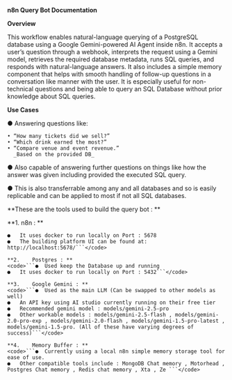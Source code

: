 **n8n Query Bot Documentation**

**Overview**

This workflow enables natural-language querying of a PostgreSQL database using a Google Gemini-powered AI Agent inside n8n. It accepts a user’s question through a webhook, interprets the request using a Gemini model, retrieves the required database metadata, runs SQL queries, and responds with natural-language answers. It also includes a simple memory component that helps with smooth handling of follow-up questions in a conversation like manner with the user. It is especially useful for non-technical questions and being able to query an SQL Database without prior knowledge about SQL queries.


**Use Cases**

●	Answering questions like:

	• “How many tickets did we sell?”
	• “Which drink earned the most?”
	• “Compare venue and event revenue.”
      _Based on the provided DB_
      
●	Also capable of answering further questions on things like how the answer was given including provided the executed SQL query.

●	This is also transferrable among any and all databases and so is easily replicable and can be applied to most if not all SQL databases.

**These are the tools used to build the query bot : **

**1.	n8n : **
```●	Open source workflow automation tool. 
●	It uses docker to run locally on Port : 5678
●	The building platform UI can be found at: http://localhost:5678/```</code>

**2.	Postgres : **
<code>```●	Used keep the Database up and running
●	It uses docker to run locally on Port : 5432```</code> 

**3.	Google Gemini : **
<code>```●	Used as the main LLM (Can be swapped to other models as well)
●	An API key using AI studio currently running on their free tier
●	Recommended gemini model : models/gemini-2.5-pro
●	Other workable models : models/gemini-2.5-flash , models/gemini-2.0-pro-exp , models/gemini-2.0-flash , models/gemini-1.5-pro-latest ,  models/gemini-1.5-pro. (All of these have varying degrees of success)```</code> 

**4.	Memory Buffer : **
<code>```●	Currently using a local n8n simple memory storage tool for ease of use. 
●	Other compatible tools include : MongoDB Chat memory , Motorhead , Postgres Chat memory , Redis chat memory , Xta , Ze ```</code> 


